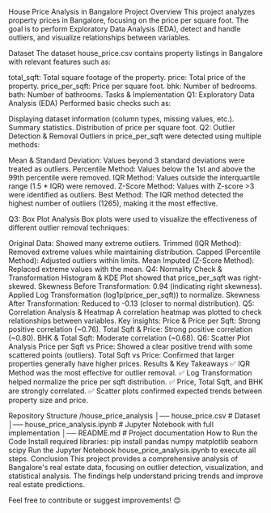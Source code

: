 House Price Analysis in Bangalore
Project Overview
This project analyzes property prices in Bangalore, focusing on the price per square foot. The goal is to perform Exploratory Data Analysis (EDA), detect and handle outliers, and visualize relationships between variables.

Dataset
The dataset house_price.csv contains property listings in Bangalore with relevant features such as:

total_sqft: Total square footage of the property.
price: Total price of the property.
price_per_sqft: Price per square foot.
bhk: Number of bedrooms.
bath: Number of bathrooms.
Tasks & Implementation
Q1: Exploratory Data Analysis (EDA)
Performed basic checks such as:

Displaying dataset information (column types, missing values, etc.).
Summary statistics.
Distribution of price per square foot.
Q2: Outlier Detection & Removal
Outliers in price_per_sqft were detected using multiple methods:

Mean & Standard Deviation: Values beyond 3 standard deviations were treated as outliers.
Percentile Method: Values below the 1st and above the 99th percentile were removed.
IQR Method: Values outside the interquartile range (1.5 * IQR) were removed.
Z-Score Method: Values with Z-score >3 were identified as outliers.
Best Method: The IQR method detected the highest number of outliers (1265), making it the most effective.

Q3: Box Plot Analysis
Box plots were used to visualize the effectiveness of different outlier removal techniques:

Original Data: Showed many extreme outliers.
Trimmed (IQR Method): Removed extreme values while maintaining distribution.
Capped (Percentile Method): Adjusted outliers within limits.
Mean Imputed (Z-Score Method): Replaced extreme values with the mean.
Q4: Normality Check & Transformation
Histogram & KDE Plot showed that price_per_sqft was right-skewed.
Skewness Before Transformation: 0.94 (indicating right skewness).
Applied Log Transformation (log1p(price_per_sqft)) to normalize.
Skewness After Transformation: Reduced to -0.13 (closer to normal distribution).
Q5: Correlation Analysis & Heatmap
A correlation heatmap was plotted to check relationships between variables.
Key insights:
Price & Price per Sqft: Strong positive correlation (~0.76).
Total Sqft & Price: Strong positive correlation (~0.80).
BHK & Total Sqft: Moderate correlation (~0.68).
Q6: Scatter Plot Analysis
Price per Sqft vs Price: Showed a clear positive trend with some scattered points (outliers).
Total Sqft vs Price: Confirmed that larger properties generally have higher prices.
Results & Key Takeaways
✅ IQR Method was the most effective for outlier removal. ✅ Log Transformation helped normalize the price per sqft distribution. ✅ Price, Total Sqft, and BHK are strongly correlated. ✅ Scatter plots confirmed expected trends between property size and price.

Repository Structure
/house_price_analysis
│── house_price.csv            # Dataset
│── house_price_analysis.ipynb  # Jupyter Notebook with full implementation
│── README.md                   # Project documentation
How to Run the Code
Install required libraries:
pip install pandas numpy matplotlib seaborn scipy
Run the Jupyter Notebook house_price_analysis.ipynb to execute all steps.
Conclusion
This project provides a comprehensive analysis of Bangalore's real estate data, focusing on outlier detection, visualization, and statistical analysis. The findings help understand pricing trends and improve real estate predictions.

Feel free to contribute or suggest improvements! 😊

